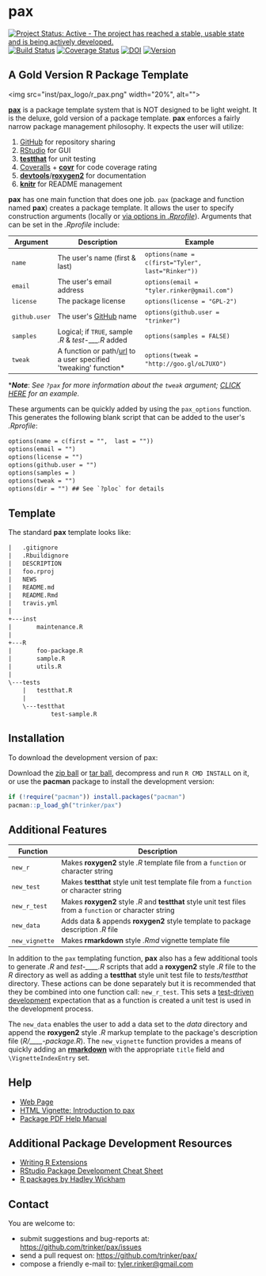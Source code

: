 pax
=======



[![Project Status: Active - The project has reached a stable, usable state and is being actively developed.](http://www.repostatus.org/badges/0.1.0/active.svg)](http://www.repostatus.org/#active)
[![Build Status](https://travis-ci.org/trinker/pax.svg?branch=master)](https://travis-ci.org/trinker/pax)
[![Coverage Status](https://coveralls.io/repos/trinker/pax/badge.svg?branch=master)](https://coveralls.io/r/trinker/pax?branch=master)
[![DOI](https://zenodo.org/badge/5398/trinker/pax.svg)](http://dx.doi.org/10.5281/zenodo.15891)
<a href="https://img.shields.io/badge/Version-0.1.0-orange.svg"><img src="https://img.shields.io/badge/Version-0.1.0-orange.svg" alt="Version"/></a></p>

## A Gold Version R Package Template


<img src="inst/pax_logo/r_pax.png" width="20%", alt="">  

[**pax**](http://trinker.github.io/pax_dev) is a package template system that is NOT designed to be light weight.  It is the deluxe, gold version of a package template.  **pax** enforces a fairly narrow package management philosophy.  It expects the user will utilize:

1.  [GitHub](https://github.com) for repository sharing
2.  [RStudio](http://www.rstudio.com/) for GUI 
3.  [**testthat**](http://cran.r-project.org/web/packages/testthat/index.html) for unit testing
4.  [Coveralls](https://coveralls.io/) + [**covr**](https://github.com/jimhester/covr) for code coverage rating
5.  [**devtools**](http://cran.r-project.org/web/packages/devtools/index.html)/[**roxygen2**](http://cran.r-project.org/web/packages/roxygen2/index.html) for documentation 
6.  [**knitr**](http://yihui.name/knitr/) for README management

**pax** has one main function that does one job.  `pax` (package and function named **pax**) creates a package template.  It allows the user to specify construction arguments (locally or [via options in *.Rprofile*](http://www.statmethods.net/interface/customizing.html)). Arguments that can be set in the *.Rprofile* include:


| Argument         |  Description                                       | Example                                             |
|------------------|---------------------------------------------|-----------------------------------------------------|
| `name`  | The user's name (first & last) |   `options(name = c(first="Tyler",  last="Rinker"))`|                 |
| `email`  | The user's email address |   `options(email = "tyler.rinker@gmail.com")`|  
| `license` | The package license | `options(license = "GPL-2")` |
| `github.user`  | The user's [GitHub](https://github.com) name |   `options(github.user = "trinker")`|  
| `samples`  | Logical; if `TRUE`, sample *.R* & *test-___.R* added |   `options(samples = FALSE)`| 
| `tweak`  | A function or path/[url](http://goo.gl/oL7UXO) to a user specified 'tweaking' function\* |   `options(tweak = "http://goo.gl/oL7UXO")`| 

\****Note***: *See `?pax` for more information about the `tweak` argument; [CLICK HERE](https://raw.githubusercontent.com/trinker/pax_tweak/master/pax_tweak.R) for an example.*

These arguments can be quickly added by using the `pax_options` function.  This generates the following blank script that can be added to the user's *.Rprofile*:


```
options(name = c(first = "",  last = ""))
options(email = "")
options(license = "")
options(github.user = "")
options(samples = )
options(tweak = "")
options(dir = "") ## See `?ploc` for details
```

## Template

The standard **pax** template looks like:

```
|   .gitignore
|   .Rbuildignore
|   DESCRIPTION
|   foo.rproj
|   NEWS
|   README.md
|   README.Rmd
|   travis.yml
|   
+---inst
|       maintenance.R
|       
+---R
|       foo-package.R
|       sample.R
|       utils.R
|       
\---tests
    |   testthat.R
    |   
    \---testthat
            test-sample.R
```

## Installation

To download the development version of pax:

Download the [zip ball](https://github.com/trinker/pax/zipball/master) or [tar ball](https://github.com/trinker/pax/tarball/master), decompress and run `R CMD INSTALL` on it, or use the **pacman** package to install the development version:

```r
if (!require("pacman")) install.packages("pacman")
pacman::p_load_gh("trinker/pax")
```
## Additional Features

|  Function      |  Description    |
|----------------|-----------------|
| `new_r`        | Makes **roxygen2** style *.R* template file from a `function` or character string |
| `new_test`     | Makes **testthat** style unit test template file from a `function` or character string |
| `new_r_test`   | Makes **roxygen2** style *.R* and **testthat** style unit test files from a `function` or character string |
| `new_data` | Adds data & appends **roxygen2** style template to package description *.R* file |
| `new_vignette` | Makes **rmarkdown** style *.Rmd* vignette template file |

In addition to the `pax` templating function, **pax** also has a few additional tools to generate *.R* and *test-____.R* scripts that add a **roxygen2** style *.R* file to the *R* directory as well as adding a **testthat** style unit test file to *tests/testthat* directory.  These actions can be done separately but it is recommended that they be combined into one function call: `new_r_test`.  This sets a [test-driven development](http://en.wikipedia.org/wiki/Test-driven_development) expectation that as a function is created a unit test is used in the development process.

The `new_data` enables the user to add a data set to the *data* directory and append the **roxygen2** style *.R* markup template to the package's description file (*R/____-package.R*).  The `new_vignette` function provides a means of quickly adding an [**rmarkdown**](http://rmarkdown.rstudio.com/package_vignette_format.html) with the appropriate `title` field and  `\VignetteIndexEntry` set.

## Help

- [Web Page](http://trinker.github.com/pax/)     
- [HTML Vignette: Introduction to pax](http://trinker.github.io/pax/vignettes/introduction.html)       
- [Package PDF Help Manual](https://dl.dropboxusercontent.com/u/61803503/pax.pdf)   

## Additional Package Development Resources

- [Writing R Extensions](http://cran.r-project.org/doc/manuals/r-release/R-exts.html)
- [RStudio Package Development Cheat Sheet](http://www.rstudio.com/wp-content/uploads/2015/03/devtools-cheatsheet.pdf)       
- [R packages by Hadley Wickham](http://r-pkgs.had.co.nz/)        

## Contact

You are welcome to:
* submit suggestions and bug-reports at: <https://github.com/trinker/pax/issues>
* send a pull request on: <https://github.com/trinker/pax/>
* compose a friendly e-mail to: <tyler.rinker@gmail.com>



